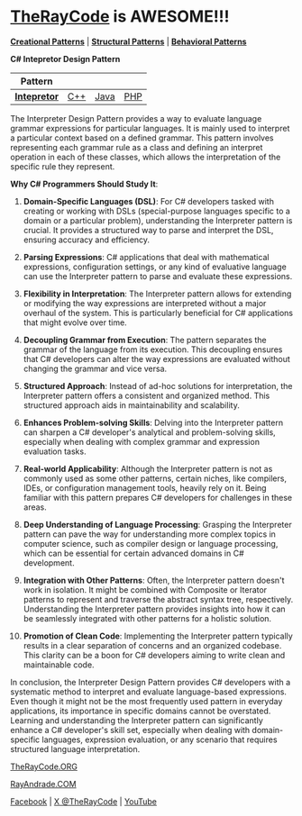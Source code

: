 # [TheRayCode](../../../README.md) is AWESOME!!!

**[Creational Patterns](../../Creational/README.md)** | **[Structural Patterns](../../Structural/README.md)** | **[Behavioral Patterns](../README.md)**

**C# Intepretor Design Pattern**

|Pattern|   |   |   |
|---|---|---|---|
| [**Intepretor**](README.md) | [C++](../../../CPP/Behavioral/Intepretor/README.md) | [Java](../../../Java/Behavioral/Intepretor/README.md) | [PHP](../../../PHP/Behavioral/Intepretor/README.md) |

The Interpreter Design Pattern provides a way to evaluate language grammar expressions for particular languages. It is mainly used to interpret a particular context based on a defined grammar. This pattern involves representing each grammar rule as a class and defining an interpret operation in each of these classes, which allows the interpretation of the specific rule they represent.

**Why C# Programmers Should Study It**:

1. **Domain-Specific Languages (DSL)**: For C# developers tasked with creating or working with DSLs (special-purpose languages specific to a domain or a particular problem), understanding the Interpreter pattern is crucial. It provides a structured way to parse and interpret the DSL, ensuring accuracy and efficiency.

2. **Parsing Expressions**: C# applications that deal with mathematical expressions, configuration settings, or any kind of evaluative language can use the Interpreter pattern to parse and evaluate these expressions.

3. **Flexibility in Interpretation**: The Interpreter pattern allows for extending or modifying the way expressions are interpreted without a major overhaul of the system. This is particularly beneficial for C# applications that might evolve over time.

4. **Decoupling Grammar from Execution**: The pattern separates the grammar of the language from its execution. This decoupling ensures that C# developers can alter the way expressions are evaluated without changing the grammar and vice versa.

5. **Structured Approach**: Instead of ad-hoc solutions for interpretation, the Interpreter pattern offers a consistent and organized method. This structured approach aids in maintainability and scalability.

6. **Enhances Problem-solving Skills**: Delving into the Interpreter pattern can sharpen a C# developer's analytical and problem-solving skills, especially when dealing with complex grammar and expression evaluation tasks.

7. **Real-world Applicability**: Although the Interpreter pattern is not as commonly used as some other patterns, certain niches, like compilers, IDEs, or configuration management tools, heavily rely on it. Being familiar with this pattern prepares C# developers for challenges in these areas.

8. **Deep Understanding of Language Processing**: Grasping the Interpreter pattern can pave the way for understanding more complex topics in computer science, such as compiler design or language processing, which can be essential for certain advanced domains in C# development.

9. **Integration with Other Patterns**: Often, the Interpreter pattern doesn't work in isolation. It might be combined with Composite or Iterator patterns to represent and traverse the abstract syntax tree, respectively. Understanding the Interpreter pattern provides insights into how it can be seamlessly integrated with other patterns for a holistic solution.

10. **Promotion of Clean Code**: Implementing the Interpreter pattern typically results in a clear separation of concerns and an organized codebase. This clarity can be a boon for C# developers aiming to write clean and maintainable code.

In conclusion, the Interpreter Design Pattern provides C# developers with a systematic method to interpret and evaluate language-based expressions. Even though it might not be the most frequently used pattern in everyday applications, its importance in specific domains cannot be overstated. Learning and understanding the Interpreter pattern can significantly enhance a C# developer's skill set, especially when dealing with domain-specific languages, expression evaluation, or any scenario that requires structured language interpretation.

[TheRayCode.ORG](https://www.TheRayCode.org)

[RayAndrade.COM](https://www.RayAndrade.com)

[Facebook](https://www.facebook.com/TheRayCode/) | [X @TheRayCode](https://www.x.com/TheRayCode/) | [YouTube](https://www.youtube.com/TheRayCode/)
